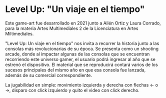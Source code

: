 # Level Up: "Un viaje en el tiempo"

Este game-art fue desarrollado en 2021 junto a Ailén Ortiz y Laura Corrado, para la materia Artes Multimediales 2 de la Licenciatura en Artes Miltimediales.

"Level Up: Un viaje en el tiempo" nos invita a recorrer la historia junto a las consolas más revolucionarias de su época. Se presenta como un shooting arcade, donde al impactar algunas de las consolas que se encuentran recorriendo este universo gamer, el usuario podrá ingresar al año que se estrenó el dispositivo. El material que se reproducirá contará varios de los sucesos principales del mismo año en que esa consola fue lanzada, además de su comercial correspondiente.

La jugabilidad en simple: movimiento izquierda y derecha con flechas ← o →, disparo con click izquierdo y quito el video con click derecho.
